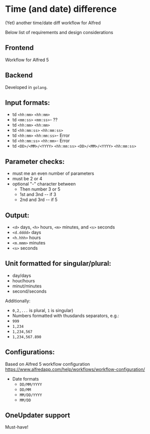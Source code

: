 # Time (and date) difference
(Yet) another time/date diff workflow for Alfred

Below list of requirements and design considerations

## Frontend

Workflow for Alfred 5

## Backend

Developed in `golang`.

## Input formats:
- td `<hh:mm>` `<hh:mm>`
- td `<mm:ss>` `<mm:ss>`- ??
- td `<hh:mm>` `<hh:mm>`
- td `<hh:mm:ss>` `<hh:mm:ss>`
- td `<hh:mm>` `<hh:mm:ss>`- Error
- td `<hh:mm:ss>` `<hh:mm>`- Error
- td `<DD>/<MM>/<YYYY>` `<hh:mm:ss>` `<DD>/<MM>/<YYYY>` `<hh:mm:ss>`

## Parameter checks:
- must me an even number of parameters
- must be 2 or 4
- optional "-" character between
    - Then number 3 or 5
    - 1st and 3nd -- if 3
    - 2nd and 3rd -- if 5

## Output:
- `<d>` days, `<h>` hours, `<m>` minutes, and `<s>` seconds
- `<d.dddd>` days
- `<h.hhh>` hours
- `<m.mmm>` minutes
- `<s>` seconds

## Unit formatted for singular/plural:
- day/days
- hour/hours
- minut/minutes
- second/seconds

Additionally: 
- `0,2,...` is plural, `1` is singular)
- Numbers formatted with thusdands separators, e.g.:
- `999`
- `1,234`
- `1,234,567`
- `1,234,567.890`

## Configurations:

Based on Alfred 5 workflow configuration https://www.alfredapp.com/help/workflows/workflow-configuration/

- Date formats
    - `DD/MM/YYYY`
    - `DD/MM`
    - `MM/DD/YYYY`
    - `MM/DD`

## OneUpdater support

Must-have!
